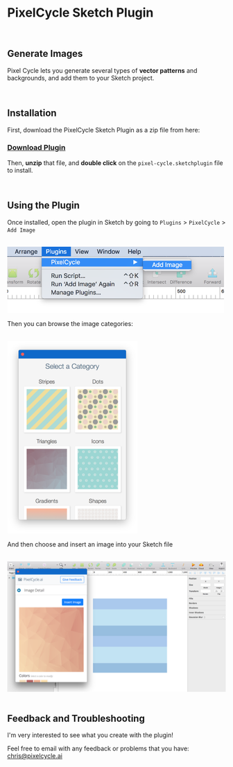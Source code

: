 # PixelCycle Sketch Plugin

<br />

## Generate Images

Pixel Cycle lets you generate several types of **vector patterns** and backgrounds, and add them to your Sketch project.

<br />

## Installation

First, download the PixelCycle Sketch Plugin as a zip file from here:

### [Download Plugin](https://github.com/pixelcycle/pixel-cycle-sketch-plugin/blob/master/pixelcycle.sketchplugin.zip?raw=true)


Then, **unzip** that file, and **double click** on the `pixel-cycle.sketchplugin` file to install.

<br />

## Using the Plugin

Once installed, open the plugin in Sketch by going to `Plugins` > `PixelCycle` > `Add Image`

<br />

<img src="https://github.com/pixelcycle/pixel-cycle-sketch-plugin/raw/master/screenshots/menu.png" alt="PixelCycle Menu" width="500px" />

<br />

Then you can browse the image categories:

<br />

<img src="https://github.com/pixelcycle/pixel-cycle-sketch-plugin/raw/master/screenshots/categories.png" alt="PixelCycle categories" width="300px" />

<br />

And then choose and insert an image into your Sketch file


<br />

<img src="https://github.com/pixelcycle/pixel-cycle-sketch-plugin/raw/master/screenshots/choosing.png" alt="PixelCycle insert image" />

<br />


<br />

## Feedback and Troubleshooting

I'm very interested to see what you create with the plugin!

Feel free to email with any feedback or problems that you have: <chris@pixelcycle.ai>


<br />
